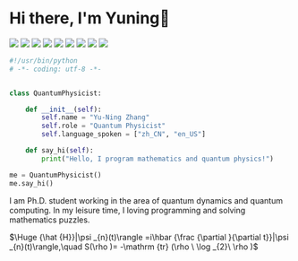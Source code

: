 # Hi there, I'm Yuning👋
![](https://img.shields.io/badge/OS-MacOS-informational?style=flat&logo=MacOS&logoColor=white&color=6aa6f8)
![](https://img.shields.io/badge/OS-Ubuntu-informational?style=flat&logo=ubuntu&logoColor=white&color=6aa6f8)
![](https://img.shields.io/badge/Editor-VS_Code-informational?style=flat&logo=visual-studio-code&logoColor=white&color=6aa6f8)
![](https://img.shields.io/badge/Code-Python-informational?style=flat&logo=python&logoColor=white&color=6aa6f8)
![](https://img.shields.io/badge/Code-Julia-informational?style=flat&logo=julia&logoColor=white&color=6aa6f8)
![](https://img.shields.io/badge/Shell-Bash-informational?style=flat&logo=gnu-bash&logoColor=white&color=6aa6f8)
![](https://img.shields.io/badge/Tool-Mathematica-informational?style=flat&logo=wolframmathematica&logoColor=white&color=6aa6f8)
![](https://img.shields.io/badge/Tool-Git-informational?style=flat&logo=git&logoColor=white&color=6aa6f8)
![](https://img.shields.io/badge/Tool-Docker-informational?style=flat&logo=docker&logoColor=white&color=6aa6f8)

```python
#!/usr/bin/python
# -*- coding: utf-8 -*-


class QuantumPhysicist:

    def __init__(self):
        self.name = "Yu-Ning Zhang"
        self.role = "Quantum Physicist"
        self.language_spoken = ["zh_CN", "en_US"]

    def say_hi(self):
        print("Hello, I program mathematics and quantum physics!")

me = QuantumPhysicist()
me.say_hi()
```

I am Ph.D. student working in the area of quantum dynamics and quantum computing. 
In my leisure time, I loving programming and solving mathematics puzzles.  

$\Huge {\hat {H}}|\psi _{n}(t)\rangle =i\hbar {\frac {\partial }{\partial t}}|\psi _{n}(t)\rangle,\quad S(\rho )= -\mathrm {tr} (\rho \ \log _{2}\ \rho )$

<!--
## ☕ Languages

I write numerical algorithms in Julia and Python to emulate the evolution of quantum systems. 

[![Top Langs](https://github-readme-stats.vercel.app/api/top-langs/?username=EigenSolver&layout=donut&theme=nord&hide=jupyter%20notebook,glsl,tex)](https://github.com/anuraghazra/github-readme-stats)
-->

<!--


## 🏆 GitHub Trophies

[![Readme Card](https://github-readme-stats.vercel.app/api/pin/?username=QuantumBFS&repo=Yao.jl)](https://github.com/QuantumBFS/Yao.jl)


![Anurag's GitHub stats](https://github-readme-stats.vercel.app/api?username=eigensolver&show_icons=true&theme=nord&rank_icon=percentile)

[![trophy](https://github-profile-trophy.vercel.app/?username=EigenSolver&theme=nord&column=7)](https://github.com/ryo-ma/github-profile-trophy)

**EigenSolver/EIgenSolver** is a ✨ _special_ ✨ repository because its `README.md` (this file) appears on your GitHub profile.

Here are some ideas to get you started:

- 🔭 I’m currently working on ...
- 🌱 I’m currently learning ...
- 👯 I’m looking to collaborate on ...
- 🤔 I’m looking for help with ...
- 💬 Ask me about ...
- 📫 How to reach me: ...
- 😄 Pronouns: ...
- ⚡ Fun fact: ...
-->

